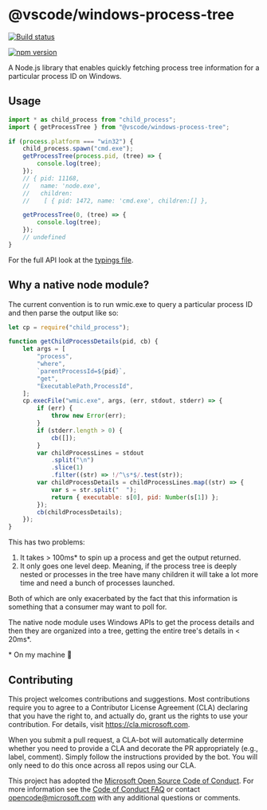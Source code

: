 # @vscode/windows-process-tree

[![Build status](https://github.com/microsoft/vscode-windows-process-tree/actions/workflows/node.js.yml/badge.svg)](https://github.com/microsoft/vscode-windows-process-tree/actions/workflows/node.js.yml)

[![npm version](https://badge.fury.io/js/@vscode%2Fwindows-process-tree.svg)](https://badge.fury.io/js/@vscode%2Fwindows-process-tree)

A Node.js library that enables quickly fetching process tree information for a
particular process ID on Windows.

## Usage

```ts
import * as child_process from "child_process";
import { getProcessTree } from "@vscode/windows-process-tree";

if (process.platform === "win32") {
	child_process.spawn("cmd.exe");
	getProcessTree(process.pid, (tree) => {
		console.log(tree);
	});
	// { pid: 11168,
	//   name: 'node.exe',
	//   children:
	//    [ { pid: 1472, name: 'cmd.exe', children:[] },

	getProcessTree(0, (tree) => {
		console.log(tree);
	});
	// undefined
}
```

For the full API look at the
[typings file](./typings/windows-process-tree.d.ts).

## Why a native node module?

The current convention is to run wmic.exe to query a particular process ID and
then parse the output like so:

```js
let cp = require("child_process");

function getChildProcessDetails(pid, cb) {
	let args = [
		"process",
		"where",
		`parentProcessId=${pid}`,
		"get",
		"ExecutablePath,ProcessId",
	];
	cp.execFile("wmic.exe", args, (err, stdout, stderr) => {
		if (err) {
			throw new Error(err);
		}
		if (stderr.length > 0) {
			cb([]);
		}
		var childProcessLines = stdout
			.split("\n")
			.slice(1)
			.filter((str) => !/^\s*$/.test(str));
		var childProcessDetails = childProcessLines.map((str) => {
			var s = str.split("  ");
			return { executable: s[0], pid: Number(s[1]) };
		});
		cb(childProcessDetails);
	});
}
```

This has two problems:

1. It takes > 100ms\* to spin up a process and get the output returned.
2. It only goes one level deep. Meaning, if the process tree is deeply nested or
   processes in the tree have many children it will take a lot more time and
   need a bunch of processes launched.

Both of which are only exacerbated by the fact that this information is
something that a consumer may want to poll for.

The native node module uses Windows APIs to get the process details and then
they are organized into a tree, getting the entire tree's details in < 20ms\*.

\* On my machine :slightly_smiling_face:

## Contributing

This project welcomes contributions and suggestions. Most contributions require
you to agree to a Contributor License Agreement (CLA) declaring that you have
the right to, and actually do, grant us the rights to use your contribution. For
details, visit https://cla.microsoft.com.

When you submit a pull request, a CLA-bot will automatically determine whether
you need to provide a CLA and decorate the PR appropriately (e.g., label,
comment). Simply follow the instructions provided by the bot. You will only need
to do this once across all repos using our CLA.

This project has adopted the
[Microsoft Open Source Code of Conduct](https://opensource.microsoft.com/codeofconduct/).
For more information see the
[Code of Conduct FAQ](https://opensource.microsoft.com/codeofconduct/faq/) or
contact [opencode@microsoft.com](mailto:opencode@microsoft.com) with any
additional questions or comments.
